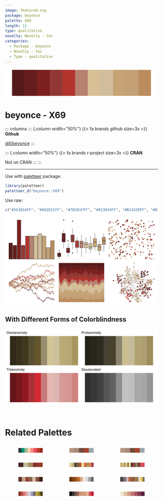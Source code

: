 ```yaml
---
image: featured.svg
package: beyonce
palette: X69
length: 11
type: qualitative
novelty: Novelty - Yes
categories:
  - Package - beyonce
  - Novelty - Yes
  - Type - qualitative
---
```


![](featured.svg)

# beyonce - X69 

::: columns
::: {.column width="50%"}
{{< fa brands github size=3x >}}
**Github**

[dill/beyonce](https://github.com/dill/beyonce)
:::

::: {.column width="50%"}
{{< fa brands r-project size=3x >}}
**CRAN**

Not on CRAN
:::
:::

<hr> 

Use with [paletteer](https://emilhvitfeldt.github.io/paletteer/) package:

```r
library(paletteer)
paletteer_d("beyonce::X69")
```

Use raw:

```r
c("#551B1AFF", "#661D1CFF", "#7B201FFF", "#913834FF", "#B1342DFF", "#B7806FFF", "#D8BF95FF", "#D1BC9BFF", "#C6A374FF", "#C4A076FF", "#BA8C5DFF")
``` 

![](examples.png) <br>

## With Different Forms of Colorblindness

![](colorblind.svg) 

<br>

# Related Palettes

<div class="list" style="display: grid; grid-template-columns: auto auto auto;"> <figure class="figure">
<a href="../../awtools/a_palette/"> <img src="../../awtools/a_palette/featured.svg" style="width: 100%;" class="figure-img"></a>
</figure> <figure class="figure">
<a href="../../ButterflyColors/hamadryas_feronia/"> <img src="../../ButterflyColors/hamadryas_feronia/featured.svg" style="width: 100%;" class="figure-img"></a>
</figure> <figure class="figure">
<a href="../../ButterflyColors/hamadryas_feronia/"> <img src="../../ButterflyColors/hamadryas_feronia/featured.svg" style="width: 100%;" class="figure-img"></a>
</figure> <figure class="figure">
<a href="../../lisa/BarnettNewman/"> <img src="../../lisa/BarnettNewman/featured.svg" style="width: 100%;" class="figure-img"></a>
</figure> <figure class="figure">
<a href="../../palettetown/spinda/"> <img src="../../palettetown/spinda/featured.svg" style="width: 100%;" class="figure-img"></a>
</figure> <figure class="figure">
<a href="../../palettetown/lunatone/"> <img src="../../palettetown/lunatone/featured.svg" style="width: 100%;" class="figure-img"></a>
</figure> <figure class="figure">
<a href="../../werpals/firefly/"> <img src="../../werpals/firefly/featured.svg" style="width: 100%;" class="figure-img"></a>
</figure> <figure class="figure">
<a href="../../trekcolors/iconian/"> <img src="../../trekcolors/iconian/featured.svg" style="width: 100%;" class="figure-img"></a>
</figure> <figure class="figure">
<a href="../../impressionist.colors/chanteuse_de_cafe_concert/"> <img src="../../impressionist.colors/chanteuse_de_cafe_concert/featured.svg" style="width: 100%;" class="figure-img"></a>
</figure> <figure class="figure">
<a href="../../feathers/oriole/"> <img src="../../feathers/oriole/featured.svg" style="width: 100%;" class="figure-img"></a>
</figure> <figure class="figure">
<a href="../../beyonce/X81/"> <img src="../../beyonce/X81/featured.svg" style="width: 100%;" class="figure-img"></a>
</figure> <figure class="figure">
<a href="../../rcartocolor/BrwnYl/"> <img src="../../rcartocolor/BrwnYl/featured.svg" style="width: 100%;" class="figure-img"></a>
</figure> 
</div>
